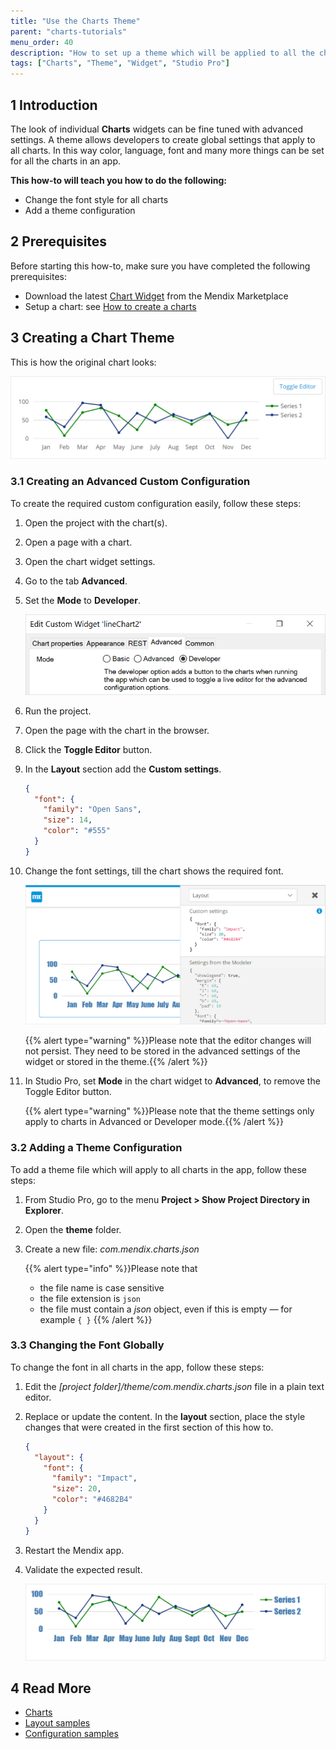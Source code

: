 ```yaml
---
title: "Use the Charts Theme"
parent: "charts-tutorials"
menu_order: 40
description: "How to set up a theme which will be applied to all the charts created with charts widgets in an app"
tags: ["Charts", "Theme", "Widget", "Studio Pro"]
---
```


## 1 Introduction

The look of individual **Charts** widgets can be fine tuned with advanced settings. A theme allows developers to create global settings that apply to all charts. In this way color, language, font and many more things can be set for all the charts in an app.

**This how-to will teach you how to do the following:**

* Change the font style for all charts
* Add a theme configuration

## 2 Prerequisites

Before starting this how-to, make sure you have completed the following prerequisites:

* Download the latest [Chart Widget](/appstore/widgets/charts) from the Mendix Marketplace
* Setup a chart: see [How to create a charts](charts-basic-create)

## 3 Creating a Chart Theme

This is how the original chart looks:

![chart](attachments/charts/charts-toggle-editor.png)

### 3.1 Creating an Advanced Custom Configuration

To create the required custom configuration easily, follow these steps:

1. Open the project with the chart(s).

1. Open a page with a chart.

1. Open the chart widget settings.

1. Go to the tab **Advanced**.

1. Set the **Mode** to **Developer**.

    ![chart widget properties](attachments/charts/charts-widget-properties-advanced.png)

1. Run the project.

1. Open the page with the chart in the browser.

1. Click the **Toggle Editor** button.

1. In the **Layout** section add the **Custom settings**.

    ```json
    {
      "font": {
        "family": "Open Sans",
        "size": 14,
        "color": "#555"
      }
    }
    ```

1. Change the font settings, till the chart shows the required font.

    ![chart editor](attachments/charts/charts-toggle-editor-open.png)

    {{% alert type="warning" %}}Please note that the editor changes will not persist. They need to be stored in the advanced settings of the widget or stored in the theme.{{% /alert %}}

12. In Studio Pro, set **Mode** in the chart widget to **Advanced**, to remove the Toggle Editor button.

    {{% alert type="warning" %}}Please note that the theme settings only apply to charts in Advanced or Developer mode.{{% /alert %}}

### 3.2 Adding a Theme Configuration

To add a theme file which will apply to all charts in the app, follow these steps:

1. From Studio Pro, go to the menu **Project > Show Project Directory in Explorer**.

1. Open the **theme** folder.

1. Create a new file: *com.mendix.charts.json*

    {{% alert type="info" %}}Please note that<br/>
    * the file name is case sensitive<br/>
    * the file extension is `json`<br/>
    * the file must contain a *json* object, even if this is empty — for example `{ }`
    {{% /alert %}}

### 3.3 Changing the Font Globally

To change the font in all charts in the app, follow these steps:

1. Edit the *[project folder]/theme/com.mendix.charts.json* file in a plain text editor.

1. Replace or update the content. In the **layout** section, place the style changes that were created in the first section of this how to.

    ```json
    {
      "layout": {
        "font": {
          "family": "Impact",
          "size": 20,
          "color": "#4682B4"
        }
      }
    }
    ```

1. Restart the Mendix app.

1. Validate the expected result.

    ![chart updated](attachments/charts/charts-toggle-editor-changed.png)

## 4 Read More

* [Charts](/refguide8/chart-widgets)
* [Layout samples](/refguide8/charts-advanced-cheat-sheet#layout-all)
* [Configuration samples](/refguide8/charts-advanced-cheat-sheet#config-options)
